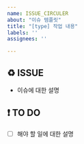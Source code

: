 ```yaml
---
name: ISSUE_CIRCULER
about: "이슈 템플릿"
title: "[type] 작업 내용"
labels: ''
assignees: ''

---
```


## **♻️ ISSUE**

- 이슈에 대한 설명

## **❗ TO DO**

- [ ]  해야 할 일에 대한 설명
